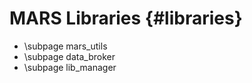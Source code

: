 MARS Libraries {#libraries}
==============

* \subpage mars_utils
* \subpage data_broker
* \subpage lib_manager
